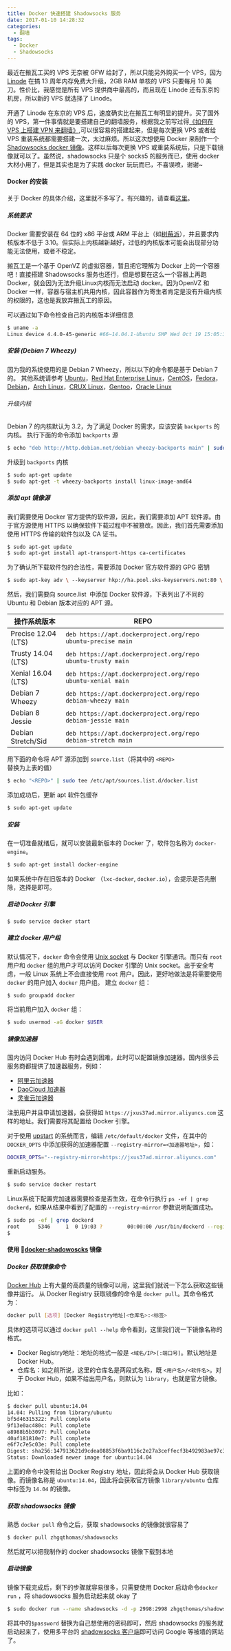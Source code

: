 ```yaml
---
title: Docker 快速搭建 Shadowsocks 服务
date: 2017-01-10 14:28:32
categories:
  - 翻墙
tags:
  - Docker
  - Shadowsocks
---
```

最近在搬瓦工买的 VPS 无奈被 GFW 给封了，所以只能另外购买一个 VPS，因为 [Linode](https://www.linode.com/?r=6ae95b8d05cd79e2be0eff9c89f18865e8acec52) 在搞 13 周年内存免费大升级，2GB RAM 单核的 VPS 只要每月 10 美刀。性价比，我感觉是所有 VPS 提供商中最高的，而且现在 Linode 还有东京的机房，所以新的 VPS 就选择了 Linode。 

开通了 Linode 在东京的 VPS 后，速度确实比在搬瓦工有明显的提升。买了国外的 VPS，第一件事情就是要搭建自己的翻墙服务，根据我之前写过得[《如何在 VPS 上搭建 VPN 来翻墙》](http://blog.shadark.com/2017/01/08/build-vpn-on-vps/),可以很容易的搭建起来，但是每次更换 VPS 或者给 VPS 重装系统都需要搭建一次，太过麻烦。所以这次想使用 Docker 来制作一个 [Shadowsocks docker 镜像](https://hub.docker.com/r/zhgqthomas/shadowsocks/)。这样以后每次更换 VPS 或重装系统后，只是下载镜像就可以了。虽然说，shadowsocks 只是个 socks5 的服务而已，使用 docker 大材小用了，但是其实也是为了实践 docker 玩玩而已，不喜误喷，谢谢~

<!-- more -->

#### Docker 的安装
关于 Docker 的具体介绍，这里就不多写了。有兴趣的，请查看[这里](https://yeasy.gitbooks.io/docker_practice/content/introduction/what.html)。
##### 系统要求
Docker 需要安装在 64 位的 x86 平台或 ARM 平台上（如[树莓派](https://www.raspberrypi.org/)），并且要求内核版本不低于 3.10。但实际上内核越新越好，过低的内核版本可能会出现部分功能无法使用，或者不稳定。

搬瓦工是一个基于 OpenVZ 的虚拟容器，暂且把它理解为 Docker 上的一个容器吧！直接搭建 Shadowsocks 服务也还行，但是想要在这么一个容器上再跑 Docker，就会因为无法升级Linux内核而无法启动 docker。因为OpenVZ 和 Docker 一样，容器与宿主机共用内核，因此容器作为寄生者肯定是没有升级内核的权限的，这也是我放弃搬瓦工的原因。

可以通过如下命令检查自己的内核版本详细信息
 ``` bash
$ uname -a
Linux device 4.4.0-45-generic #66~14.04.1-Ubuntu SMP Wed Oct 19 15:05:38 UTC 2016 x86_64 x86_64 x86_64 GNU/Linux
```
##### 安装 (Debian 7 Wheezy)
因为我的系统使用的是 Debian 7 Wheezy，所以以下的命令都是基于 Debian  7 的。 其他系统请参考 [Ubuntu](https://docs.docker.com/engine/installation/linux/ubuntulinux/)，[Red Hat Enterprise Linux](https://docs.docker.com/engine/installation/linux/rhel/)，[CentOS](https://docs.docker.com/engine/installation/linux/centos/)，[Fedora](https://docs.docker.com/engine/installation/linux/fedora/)，[Debian](https://docs.docker.com/engine/installation/linux/debian/)，[Arch Linux](https://docs.docker.com/engine/installation/linux/archlinux/)，[CRUX Linux](https://docs.docker.com/engine/installation/linux/cruxlinux/)，[Gentoo](https://docs.docker.com/engine/installation/linux/gentoolinux/)，[Oracle Linux](https://docs.docker.com/engine/installation/linux/oracle/)

###### 升级内核
Debian 7 的内核默认为 3.2，为了满足 Docker 的需求，应该安装 `backports` 的内核。
执行下面的命令添加 `backports` 源
```bash
$ echo "deb http://http.debian.net/debian wheezy-backports main" | sudo tee /etc/apt/sources.list.d/backports.list
```
升级到 `backports` 内核
```bash
$ sudo apt-get update
$ sudo apt-get -t wheezy-backports install linux-image-amd64
```
##### 添加 apt 镜像源
我们需要使用 Docker 官方提供的软件源，因此，我们需要添加 APT 软件源。由于官方源使用 HTTPS 以确保软件下载过程中不被篡改。因此，我们首先需要添加使用 HTTPS 传输的软件包以及 CA 证书。
```bash
$ sudo apt-get update
$ sudo apt-get install apt-transport-https ca-certificates
```
为了确认所下载软件包的合法性，需要添加 Docker 官方软件源的 GPG 密钥
```bash
$ sudo apt-key adv \ --keyserver hkp://ha.pool.sks-keyservers.net:80 \ --recv-keys 58118E89F3A912897C070ADBF76221572C52609D
```
然后，我们需要向 source.list
 中添加 Docker 软件源，下表列出了不同的 Ubuntu 和 Debian 版本对应的 APT 源。

|     操作系统版本      |                            REPO                              |
|---------------------|--------------------------------------------------------------|
| Precise 12.04 (LTS) | `deb https://apt.dockerproject.org/repo ubuntu-precise main` |
| Trusty 14.04 (LTS)  | `deb https://apt.dockerproject.org/repo ubuntu-trusty main`  |
| Xenial 16.04 (LTS)  | `deb https://apt.dockerproject.org/repo ubuntu-xenial main`  |
|   Debian 7 Wheezy   | `deb https://apt.dockerproject.org/repo debian-wheezy main`  |
|   Debian 8 Jessie   | `deb https://apt.dockerproject.org/repo debian-jessie main`  |
| Debian Stretch/Sid  | `deb https://apt.dockerproject.org/repo debian-stretch main` |
用下面的命令将 APT 源添加到 `source.list`（将其中的 `<REPO>` 替换为上表的值）
```bash
$ echo "<REPO>" | sudo tee /etc/apt/sources.list.d/docker.list
```
添加成功后，更新 apt 软件包缓存
```bash
$ sudo apt-get update
```
##### 安装
在一切准备就绪后，就可以安装最新版本的 Docker 了，软件包名称为 `docker-engine`。
```bash
$ sudo apt-get install docker-engine
```
如果系统中存在旧版本的 Docker （`lxc-docker`, `docker.io`），会提示是否先删除，选择是即可。
##### 启动 Docker 引擎
```bash
$ sudo service docker start
```
##### 建立 docker 用户组
默认情况下，`docker` 命令会使用 [Unix socket](https://en.wikipedia.org/wiki/Unix_domain_socket) 与 Docker 引擎通讯。而只有 `root` 用户和 `docker` 组的用户才可以访问 Docker 引擎的 Unix socket。出于安全考虑，一般 Linux 系统上不会直接使用 `root` 用户。因此，更好地做法是将需要使用 `docker` 的用户加入 `docker` 用户组。
建立 `docker` 组：
```bash
$ sudo groupadd docker
```
将当前用户加入 `docker` 组：
```bash
$ sudo usermod -aG docker $USER
```
##### 镜像加速器
国内访问 Docker Hub 有时会遇到困难，此时可以配置镜像加速器。国内很多云服务商都提供了加速器服务，例如：
- [阿里云加速器](https://cr.console.aliyun.com/#/accelerator)
- [DaoCloud 加速器](https://www.daocloud.io/mirror#accelerator-doc)
- [灵雀云加速器](http://docs.alauda.cn/feature/accelerator.html)

注册用户并且申请加速器，会获得如 `https://jxus37ad.mirror.aliyuncs.com` 这样的地址。我们需要将其配置给 Docker 引擎。

对于使用 [upstart](http://upstart.ubuntu.com/) 的系统而言，编辑 `/etc/default/docker` 文件，在其中的 `DOCKER_OPTS` 中添加获得的加速器配置 `--registry-mirror=<加速器地址>`，如：
```bash
DOCKER_OPTS="--registry-mirror=https://jxus37ad.mirror.aliyuncs.com"
```
重新启动服务。
```bash
$ sudo service docker restart
```
Linux系统下配置完加速器需要检查是否生效，在命令行执行 `ps -ef | grep dockerd`，如果从结果中看到了配置的 `--registry-mirror` 参数说明配置成功。
```bash
$ sudo ps -ef | grep dockerd
root      5346     1  0 19:03 ?        00:00:00 /usr/bin/dockerd --registry-mirror=https://jxus37ad.mirror.aliyuncs.com
$
```
#### 使用 [docker-shadowoscks](https://hub.docker.com/r/zhgqthomas/shadowsocks/) 镜像
##### Docker 获取镜像命令
[Docker Hub](https://hub.docker.com/explore/) 上有大量的高质量的镜像可以用，这里我们就说一下怎么获取这些镜像并运行。
从 Docker Registry 获取镜像的命令是 `docker pull`。其命令格式为：
```bash
docker pull [选项] [Docker Registry地址]<仓库名>:<标签>
```
具体的选项可以通过 `docker pull --help` 命令看到，这里我们说一下镜像名称的格式。
* Docker Registry地址：地址的格式一般是 `<域名/IP>[:端口号]`。默认地址是 Docker Hub。
* 仓库名：如之前所说，这里的仓库名是两段式名称，既 `<用户名>/<软件名>`。对于 Docker Hub，如果不给出用户名，则默认为 `library`，也就是官方镜像。

比如：
```bash
$ docker pull ubuntu:14.04
14.04: Pulling from library/ubuntu
bf5d46315322: Pull complete
9f13e0ac480c: Pull complete
e8988b5b3097: Pull complete
40af181810e7: Pull complete
e6f7c7e5c03e: Pull complete
Digest: sha256:147913621d9cdea08853f6ba9116c2e27a3ceffecf3b492983ae97c3d643fbbe
Status: Downloaded newer image for ubuntu:14.04
```
上面的命令中没有给出 Docker Registry 地址，因此将会从 Docker Hub 获取镜像。而镜像名称是 `ubuntu:14.04`，因此将会获取官方镜像 `library/ubuntu` 仓库中标签为 `14.04` 的镜像。
##### 获取 shadowsocks 镜像
熟悉 `docker pull` 命令之后，获取 shadowsocks 的镜像就很容易了
```bash
$ docker pull zhgqthomas/shadowsocks
```
然后就可以把我制作的 docker shadowsocks 镜像下载到本地
##### 启动镜像
镜像下载完成后，剩下的步骤就容易很多，只需要使用 Docker 启动命令`docker run` ，将 shadowsocks 服务启动起来就 okay 了
```bash
$ sudo docker run --name shadowsocks -d -p 2998:2998 zhgqthomas/shadowsocks -s 0.0.0.0 -p 2998  -k $password -m aes-256-cfb
```
将其中的`$password` 替换为自己想使用的密码即可，然后 shadowsocks 的服务就启动起来了，使用多平台的 [shadowsocks 客户端](https://shadowsocks.org/en/download/clients.html)即可访问 Google 等被墙的网站了。